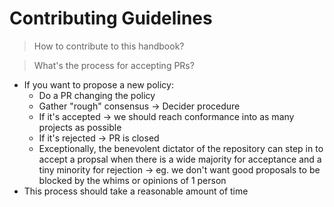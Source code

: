 # Contributing Guidelines

> How to contribute to this handbook?

> What's the process for accepting PRs?

* If you want to propose a new policy:
  * Do a PR changing the policy
  * Gather "rough" consensus -> Decider procedure
  * If it's accepted -> we should reach conformance into as many projects as possible
  * If it's rejected -> PR is closed
  * Exceptionally, the benevolent dictator of the repository can step in to accept a propsal when there is a wide majority for acceptance and a tiny minority for rejection -> eg. we don't want good proposals to be blocked by the whims or opinions of 1 person
* This process should take a reasonable amount of time
